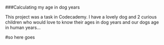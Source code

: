 ###Calculating my age in dog years

This project was a task in Codecademy. 
I have a lovely dog and 2 curious children who would love to know their ages in dog years 
and our dogs age in human years...

#so here goes

